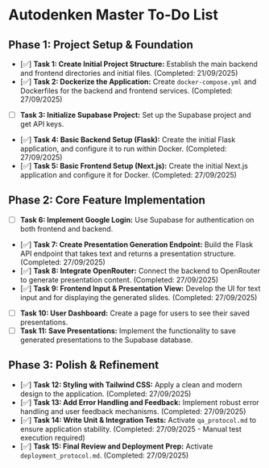 
# Autodenken Master To-Do List

## Phase 1: Project Setup & Foundation

- [✅] **Task 1: Create Initial Project Structure:** Establish the main backend and frontend directories and initial files. (Completed: 21/09/2025)
- [✅] **Task 2: Dockerize the Application:** Create `docker-compose.yml` and Dockerfiles for the backend and frontend services. (Completed: 27/09/2025)
- [ ] **Task 3: Initialize Supabase Project:** Set up the Supabase project and get API keys.
- [✅] **Task 4: Basic Backend Setup (Flask):** Create the initial Flask application, and configure it to run within Docker. (Completed: 27/09/2025)
- [✅] **Task 5: Basic Frontend Setup (Next.js):** Create the initial Next.js application and configure it for Docker. (Completed: 27/09/2025)

## Phase 2: Core Feature Implementation

- [ ] **Task 6: Implement Google Login:** Use Supabase for authentication on both frontend and backend.
- [✅] **Task 7: Create Presentation Generation Endpoint:** Build the Flask API endpoint that takes text and returns a presentation structure. (Completed: 27/09/2025)
- [✅] **Task 8: Integrate OpenRouter:** Connect the backend to OpenRouter to generate presentation content. (Completed: 27/09/2025)
- [✅] **Task 9: Frontend Input & Presentation View:** Develop the UI for text input and for displaying the generated slides. (Completed: 27/09/2025)
- [ ] **Task 10: User Dashboard:** Create a page for users to see their saved presentations.
- [ ] **Task 11: Save Presentations:** Implement the functionality to save generated presentations to the Supabase database.

## Phase 3: Polish & Refinement

- [✅] **Task 12: Styling with Tailwind CSS:** Apply a clean and modern design to the application. (Completed: 27/09/2025)
- [✅] **Task 13: Add Error Handling and Feedback:** Implement robust error handling and user feedback mechanisms. (Completed: 27/09/2025)
- [✅] **Task 14: Write Unit & Integration Tests:** Activate `qa_protocol.md` to ensure application stability. (Completed: 27/09/2025 - Manual test execution required)
- [✅] **Task 15: Final Review and Deployment Prep:** Activate `deployment_protocol.md`. (Completed: 27/09/2025)
